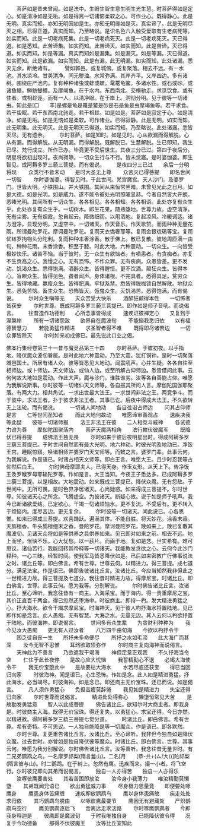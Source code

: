 <!-- { "loadSidebar": true } -->
　　菩萨如是昔未曾闻。如是法中。生眼生智生意生明生光生慧。时菩萨得如是定心。如是清净如是无垢。如是得离一切诸恼柔软之心。可作业心。既得静心。此是无明。真实而知。亦知无明因如是生。亦知无明缘如是灭。真实谛了。此是无明尽灭之相。已得正道。真实而知。乃至略说。是识名色六入触受爱取有生老病死等。如实而知。此是一切老病死集。此是一切老病死灭。此是一切老病死灭。灭已得道。如是悉知。此苦谛集。如实而知。此苦谛灭。如实而知。此是苦谛。灭已得道。如实而知。如是等漏。真实而知如是漏集。如是漏灭。如是等漏。灭已得道。如实而知。此是欲漏。如实而知。此是有漏。此无明漏。如实而知。此处诸漏。悉灭无余。断绝诸有。
　　譬如郭邑。或复城傍。或复聚落。相去不远。有一水池。其水凉冷。甘美清净。间无秽浊。水常弥满。其岸齐平。又岸四边。多有诸树。围绕庄严池内。复有种种诸虫或蚌或螺。鼋鼍龟鳖。多诸水性。或石或砂。或诸鱼鳝。鳟鲂鳀鳢。及摩竭鱼。在于水内。东西南北。交横驰走。求觅饮食。或有住者。或相趁逐。而有一人。以清净眼。在于岸上。洞彻分明。见于彼等一切诸虫。知此是[口　　丰]是螺是龟是鼍是鳖是砂是石是鱼是虫摩竭鱼等。若干求食。若干蛰眠。若干东西南北驰走。若干相趁。如是如是。菩萨如是寂定于心。如是清净。如是无垢。如是无恼如是柔软。可作诸业。已得寂静。此是无明。如实而知。此无明集。此无明灭。此是无明灭已得道。如实而知。乃至略说。此处诸漏。悉皆灭尽。无有遗余。
　　尔时菩萨。如是知时。如是见时。心从欲漏而得解脱。心从有漏。而得解脱。从无明漏。而得解脱。既解脱已。生慧解脱。生已即知。我生已尽。梵行成立。所作已办。毕竟更不受后世生。其夜三分已过。第四于夜后分。明星将欲初出现时。夜尚寂静。一切众生行与不行。皆未觉寤。是时婆伽婆。即生智见。成阿耨多罗三藐三菩提。而有偈说。
　　是夜四分三已过　　余后一分明将现
　　众类行不皆未动　　是时大圣无上尊
　　众苦灭已得菩提　　即名世间一切智
　　尔时婆伽婆。得智见时。于此世间。梵宫魔宫。天人沙门。及婆罗门。世皆大明。小铁围山。并大铁围。其间从来恒常黑暗。未曾见光此之日月。如是大德。如是光明。如是威力。遂不能令彼处光明照曜显赫。今者自然皆大开朗。悉睹光明。其间所有一切众生。各各相见。各各相知。各各相语。此处亦复有众生乎。此处亦复有众生乎。一切树木。即生花果。随熟堕地。世尊力故。虚空清净。无有尘雾。无有烟霞。忽自起云。降微细雨。以用洒地。复起凉风。冷暖调适。诸方澄净。显现分明。又虚空中。一切诸天。作天音乐。作天歌赞。而雨种种无量花雨。所谓曼陀罗花。摩诃曼陀罗花。复雨天衣憍奢耶等。复雨金银琉璃等宝。复雨优钵罗拘物头分陀利。复雨种种末香涂香。散于佛上。散已复散。彼地周匝满一由旬。种种花雨。末香涂香。积至于膝。时此大地。六种震动。一切众生。一向皆受极妙快乐。诸苦不恼。当于彼时。无一众生有欲恼者。有嗔恚者。有贪痴者。亦复不生贡高之心。我慢之心。无有恐怖。不作众罪。无有疾病。众患皆差。更不发动。饥渴众生。悉得饱满。酒醉众生。皆得醒悟。更不饮酒。颠狂众生。皆得本心。盲瞑众生。皆得见色。聋者闻声。身体诸根。不完具者。悉得具足。贫穷众生。皆得地藏。羸瘦众生。皆得肥满。牢狱系禁。悉皆得脱枷锁自然解散。地狱众生。悉免苦恼。畜生众生。恐怖皆灭。饿鬼众生。灭饥渴苦。悉得饱满。而有偈说。
　　尔时众生嗔等无　　灭众苦受大快乐
　　酒醉狂颠得本性　　一切怖者皆获安
　　尔时世尊。既成阿耨多罗三藐三菩提已。即作如是师子音吼。而说偈言。
　　往昔造作功德利　　心所念事皆得成
　　速疾证彼禅定心　　又复到于涅槃岸
　　所有一切诸怨敌　　欲界自在魔波旬
　　不能恼我悉归依　　以有福德智慧力
　　若能勇猛作精进　　求圣智者得不难
　　既得即尽诸苦边　　一切众罪皆除灭
　　尔时如来初成佛已。最先说此口业之偈。





佛本行集经卷第三十一昔与魔竞品第三十四
　　尔时菩萨。于彼初夜。以手指地。降伏魔众波旬眷属。是时此地六种震动。乃至大震。犹打铜钟。是时一切聚落城邑国土。所居有诸人众。彼等皆悉见大地动。闻震吼声。心并生疑。各各自往至相师边。或卜师边。天文师边。或仙人边。或至所解占仰师边。悉皆借问此事。云何何故大地如是震动。作此大声。魔与沙门。谁胜谁劣。汝等各自善能占仰。唯愿为我解说斯事。尔时彼等一切诸仙天文师等。各自报其所问人言。摩伽陀国伽耶聚落。有两大力。相共角试。一求出世最大法王。一求世间非法之王。两竞争斗。而于彼中。求法王者。扑于彼求非法王者。其事已讫。后夜中得成大法王。不久欲转无上法轮。而有偈说。
　　一切诸人闻地动　　各自往诣占师边
　　问其占仰师是言　　仁等世间圣知者
　　而此大地何故动　　唯愿谛审善观占
　　速疾决我等此疑　　彼等一切诸师报
　　法王非法王在彼　　二人相竞斗威神
　　各试德力谁为尊　　摩伽陀国聚落内
　　菩萨天魔两相角　　法行摧伏彼魔军
　　既降伏已得菩提　　成佛法王独无畏
　　尔时如来于彼后夜明星出时。得成阿耨多罗三藐三菩提已。于时世间自然而有最大光明。地六种动。时彼光明及地动已。净饭王宫。睡眠惊寤。唤诸相师并婆罗门天文师等。而敕之言。婆罗门辈。此事云何。为我解说。作是语已。时诸占相天文师等。即白王言。唯愿大王。且少时忍我等占仰然后白王。
　　尔时佛母摩耶夫人。已得天身。作玉女形。从天上下。告净饭王及罗睺罗母耶输陀罗等。作如是言。大王当知。今夜王子悉达多。已成阿耨多罗三藐三菩提。以是相故。大地震动。如来既成三菩提已。降伏众魔。无有怨敌。于世间中。无所可畏。是时色界净居诸天。心尚疑惑。如来得成三菩提不。尔时世尊。知彼诸天心之所念。飞腾虚空。为彼诸天。断疑心故。说于如是师子吼声。我今已断诸欲爱结。已定欲心。干竭一切诸烦恼水。更不复流。不受后有。更不转入于烦恼内。度尽苦边。更无复余。
　　尔时彼等一切诸天。闻此说已。心各思惟。如来已得成三菩提。欢喜踊跃。遍满其体。不能自胜。将天妙花。涂香末香。天旃檀香。牛头旃檀细末之香。曼陀罗花。摩诃曼陀罗花。散如来上。散已复散其魔波旬。见诸天众将如是等供养之具供养如来。见已即对如来之前。相去不远。地上而坐。怅怏不乐。心大忧愁。以一荻片。而画于地。复如是念。世实希有。难可思议。诸仙苦行。我能回转其帝释等一切诸天。我能教发贪欲之心。云何今此沙门释种。一心三昧。经暂时间。使我军马皆悉降伏如是。已后如来密教广行佛事说法之时。诸比丘等。即白佛言。希有世尊。世尊云何。以精进力。得三菩提。成七道分。满足法宝。作是语已。佛即告彼诸比丘言。汝诸比丘。今应当知然我非但此之一世精进力故。得三菩提及七道分。我往昔时精进力故。得摩尼宝。时诸比丘。即白佛言。世尊。此事云何。愿为我等。分别解说。
　　尔时佛告诸比丘言。汝诸比丘。至心谛听。我念往昔有一商主。入海采宝。而于海内。得一贵重摩尼之宝。其价正直百千两金。得已忽然还堕海中。时彼商主。即持一杓。发大精进勇猛之心。抒大海水。欲令干竭求摩尼宝。时海神天。见于彼人杓抒海水将置陆地。见已即作如是念言。此人愚痴。无有智慧。大海之水。无量无边。其人云何以杓欲抒置于陆地。而彼海神。即说偈言。
　　世间多有众生辈　　为贪财利种种为
　　我今见汝大愚痴　　更无有人过汝者
　　八万四千由旬海　　今欲以杓抒令干
　　困乏徒自丧一生　　所抒未多命便尽
　　所抒之水如毛渧　　此大海广而甚深
　　汝今无智不思惟　　耳珰欲取须弥作
　　尔时商主复向海神而说偈言。
　　天神此为不善言　　乃欲遮我干竭海
　　神但定意正观我　　不久抒海当令空
　　仁住于此长夜停　　是故心应大忧恼
　　我誓精勤心不退　　必竭大海使令干
　　我无价宝堕此中　　是故要枯大海水
　　水若尽底还获宝　　得已当回归向家
　　时彼海神。闻是语已。心生恐怖。作如是念。此人如是精进勇猛。抒此海水。必当竭尽。时彼海神。如是念已。即还商主无价宝珠。还已而说。如是偈言。
　　凡人须作勇猛心　　负担苦疲莫辞惓
　　我见如是精进力　　失宝还得归向家
　　尔时世尊而说偈言。
　　精进处处得称心　　懒墯恒常见大苦
　　是故勤发勇猛意　　智人以此成菩提
　　佛告诸比丘。欲知尔时大商主者。即我身是。时彼商主入海。既得无价宝珠。得还复失。以勇猛心。求宝还得。今日亦然。以精进故。得阿耨多罗三藐三菩提七觉分道。
　　时诸比丘。即白佛言。希有世尊。希有奇特。不可思议。一人独自能降是等一切魔众。作是语已。即各默然。
　　尔时世尊。复更重告诸比丘言。汝诸比丘。至心谛听。我非但今独自如是降伏众魔。过去世时。亦曾如是独自降伏彼等魔众。时诸比丘。即白佛言。世尊。其事云何。唯愿为我分别解说。尔时佛告诸比丘言。汝等善听。我念往昔无量世时。有二兄弟鹦鹉之鸟。一名摩罗祁梨(隋言鬘山)。二名[月　　(恭-共+(ㄙ/大))]陀祁梨(隋言彼与山)。时二鹦鹉。在于树上。忽然有鹰。迅疾而来。撮一小者。将飞空行。尔时彼兄即向其弟而说偈言。
　　独自一人亦得苦　　独自一人亦得乐
　　汝啄彼鹰要害处　　其若苦困即放汝
　　汝今身小我薄力　　唯汝精勤莫懒墯
　　其弟既闻兄语已　　欲出勇猛威力事
　　尽身极力思量竟　　即便要处啄鹰身
　　鹰患身体苦痛缠　　速疾即放鹦鹉鸟
　　鹰以身体患痛故　　疾走处处求归依
　　其巧鹦鹉鸟脱由　　以啄彼鹰最要节
　　鹰困无有避藏处　　严炽鹦鹉鸟空行
　　鹰见鹦鹉逐后飞　　舍离远走求活路
　　尔时啄鹰鹦鹉者　　今即我身释迦是
　　彼鹰即是魔波旬　　于时我唯独自身
　　已能降伏彼令得　　况复于今功德备
　　那得不伏彼魔王　　汝等比丘宜知此
